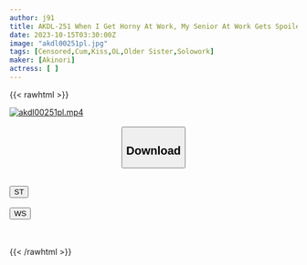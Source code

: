 ```yaml
---
author: j91
title: AKDL-251 When I Get Horny At Work, My Senior At Work Gets Spoiled And Gives Me A Blow Job. She Always Drinks The Semen That Has Accumulated In Her Pan With A Delicious Look. Noa Nanami
date: 2023-10-15T03:30:00Z
image: "akdl00251pl.jpg"
tags: [Censored,Cum,Kiss,OL,Older Sister,Solowork]
maker: [Akinori]
actress: [ ]
---
```



{{< rawhtml >}}

<div class="video" data-videoid="1dxjb3Mw18SeA76">
    <a href="javascript:;">
        <img src="https://my.j91.asia/posts/akdl00251pl/akdl00251pl.jpg" width="WIDTH" height="HEIGHT" alt="akdl00251pl.mp4" loading="lazy">
    </a>
</div>

<script type="text/javascript" src="https://j91.asia/asset/on-demand-st.js"></script>

<br>
  <link rel="stylesheet" href="https://j91.asia/asset/bs5.css">
  
  <center>
  <button class="btn btn-primary" type="button" data-bs-toggle="collapse" data-bs-target=".multi-collapse" aria-expanded="false" aria-controls="multiCollapseExample1 multiCollapseExample2"><h2>Download</h2></button></center>
</p>
<div class="row">
  <div class="col">
    <div class="collapse multi-collapse" id="multiCollapseExample1">
      <div class="card card-body">
	      	      <br>
<div class="buttons">  
<a href="https://streamtape.to/v/1dxjb3Mw18SeA76"><button class="btn-hover color-3"><i class="fa fa-download"></i> ST</button></a></div>
    </div>
  </div>
</div>
  <div class="col">
    <div class="collapse multi-collapse" id="multiCollapseExample2">
      <div class="card card-body">
	      <br>
<div class="buttons">
    <a href="https://wolfstream.tv/5qthrb5eqgbl"><button class="btn-hover color-9"><i class="fa fa-download"></i> WS</button></a></div>
<br><br>
      </div>
    </div>
  </div>
</div>

{{< /rawhtml >}}